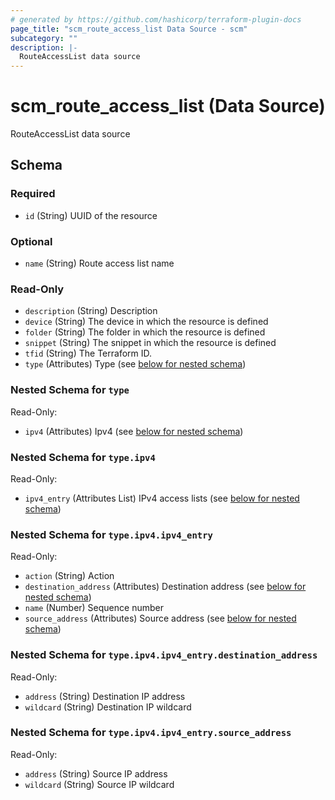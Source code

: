 ```yaml
---
# generated by https://github.com/hashicorp/terraform-plugin-docs
page_title: "scm_route_access_list Data Source - scm"
subcategory: ""
description: |-
  RouteAccessList data source
---
```


# scm_route_access_list (Data Source)

RouteAccessList data source



<!-- schema generated by tfplugindocs -->
## Schema

### Required

- `id` (String) UUID of the resource

### Optional

- `name` (String) Route access list name

### Read-Only

- `description` (String) Description
- `device` (String) The device in which the resource is defined
- `folder` (String) The folder in which the resource is defined
- `snippet` (String) The snippet in which the resource is defined
- `tfid` (String) The Terraform ID.
- `type` (Attributes) Type (see [below for nested schema](#nestedatt--type))

<a id="nestedatt--type"></a>
### Nested Schema for `type`

Read-Only:

- `ipv4` (Attributes) Ipv4 (see [below for nested schema](#nestedatt--type--ipv4))

<a id="nestedatt--type--ipv4"></a>
### Nested Schema for `type.ipv4`

Read-Only:

- `ipv4_entry` (Attributes List) IPv4 access lists (see [below for nested schema](#nestedatt--type--ipv4--ipv4_entry))

<a id="nestedatt--type--ipv4--ipv4_entry"></a>
### Nested Schema for `type.ipv4.ipv4_entry`

Read-Only:

- `action` (String) Action
- `destination_address` (Attributes) Destination address (see [below for nested schema](#nestedatt--type--ipv4--ipv4_entry--destination_address))
- `name` (Number) Sequence number
- `source_address` (Attributes) Source address (see [below for nested schema](#nestedatt--type--ipv4--ipv4_entry--source_address))

<a id="nestedatt--type--ipv4--ipv4_entry--destination_address"></a>
### Nested Schema for `type.ipv4.ipv4_entry.destination_address`

Read-Only:

- `address` (String) Destination IP address
- `wildcard` (String) Destination IP wildcard


<a id="nestedatt--type--ipv4--ipv4_entry--source_address"></a>
### Nested Schema for `type.ipv4.ipv4_entry.source_address`

Read-Only:

- `address` (String) Source IP address
- `wildcard` (String) Source IP wildcard
